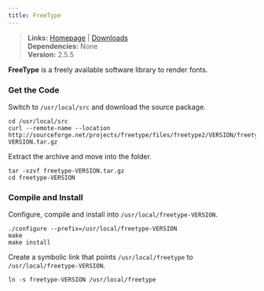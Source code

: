 ```yaml
---
title: FreeType
---
```


> **Links:** [Homepage](http://www.freetype.org/) | [Downloads](http://www.freetype.org/download.html)  
> **Dependencies:** None  
> **Version:** <span id="version">2.5.5</span>

**FreeType** is a freely available software library to render fonts.


### Get the Code

Switch to `/usr/local/src` and download the source package.

	cd /usr/local/src
	curl --remote-name --location http://sourceforge.net/projects/freetype/files/freetype2/VERSION/freetype-VERSION.tar.gz

Extract the archive and move into the folder.

	tar -xzvf freetype-VERSION.tar.gz
	cd freetype-VERSION


### Compile and Install

Configure, compile and install into `/usr/local/freetype-VERSION`.

	./configure --prefix=/usr/local/freetype-VERSION
	make
	make install

Create a symbolic link that points `/usr/local/freetype` to `/usr/local/freetype-VERSION`.

	ln -s freetype-VERSION /usr/local/freetype
